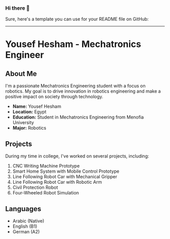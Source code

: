 ### Hi there 👋

Sure, here's a template you can use for your README file on GitHub:

---

# Yousef Hesham - Mechatronics Engineer

## About Me
I'm a passionate Mechatronics Engineering student with a focus on robotics. My goal is to drive innovation in robotics engineering and make a positive impact on society through technology.

- **Name:** Yousef Hesham
- **Location:** Egypt
- **Education:** Student in Mechatronics Engineering from Menofia University
- **Major:** Robotics

## Projects
During my time in college, I've worked on several projects, including:
1. CNC Writing Machine Prototype
2. Smart Home System with Mobile Control Prototype
3. Line Following Robot Car with Mechanical Gripper
4. Line Following Robot Car with Robotic Arm
5. Civil Protection Robot
6. Four-Wheeled Robot Simulation


## Languages
- Arabic (Native)
- English (B1)
- German (A2)


